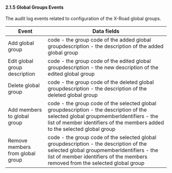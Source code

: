 #### 2.1.5 Global Groups Events

The audit log events related to configuration of the X-Road global groups.

| Event                        | Data fields                                                                                                                                                                                                                                                  |
|----------------------------------|----------------------------------------------------------------------------------------------------------------------------------------------------------------------------------------------------------------------------------------------------------|
| Add global group                 | code - the group code of the added global groupdescription - the description of the added global group                                                                                                                        |
| Edit global group description    | code - the group code of the edited global groupdescription - the new description of the edited global group                                                                                                                  | 
| Delete global group              | code - the group code of the deleted global groupdescription - the description of the deleted global group                                                                                                                    |
| Add members to global group      | code - the group code of the selected global groupdescription - the description of the selected global groupmemberIdentifiers - the list of member identifiers of the members added to the selected global group     |
| Remove members from global group | code - the group code of the selected global groupdescription - the description of the selected global groupmemberIdentifiers - the list of member identifiers of the members removed from the selected global group |